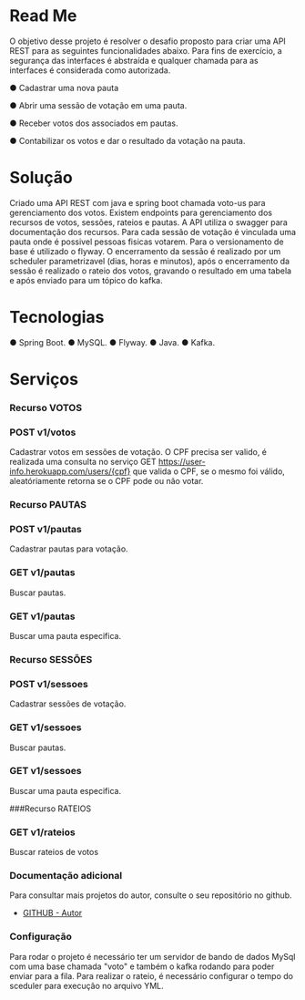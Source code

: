 # Read Me
O objetivo desse projeto é resolver o desafio proposto para criar uma API REST para as seguintes funcionalidades abaixo. Para fins de exercício, a segurança das interfaces é abstraída e qualquer chamada para as interfaces é considerada como autorizada.

● Cadastrar uma nova pauta

● Abrir uma sessão de votação em uma pauta.

● Receber votos dos associados em pautas.

● Contabilizar os votos e dar o resultado da votação na pauta.


# Solução

Criado uma API REST com java e spring boot chamada voto-us para gerenciamento dos votos. Existem endpoints para gerenciamento dos recursos de votos, sessões, rateios e pautas. A API utiliza o swagger para documentação dos recursos. 
Para cada sessão de votação é vinculada uma pauta onde é possivel pessoas fisicas votarem. Para o versionamento de base é utilizado o flyway.
O encerramento da sessão é realizado por um scheduler parametrizavel (dias, horas e minutos), após o encerramento da sessão é realizado o rateio dos votos, gravando o resultado em uma tabela e após enviado para um tópico do kafka.


# Tecnologias

● Spring Boot.
● MySQL.
● Flyway.
● Java.
● Kafka.


# Serviços


### Recurso VOTOS

### POST v1/votos
Cadastrar votos em sessões de votação. O CPF precisa ser valido, é realizada uma consulta no serviço GET https://user-info.herokuapp.com/users/{cpf} que valida o CPF, se o mesmo foi válido, aleatóriamente retorna se o CPF pode ou não votar.


### Recurso PAUTAS

### POST v1/pautas
Cadastrar pautas para votação.

### GET v1/pautas
Buscar pautas.

### GET v1/pautas
Buscar uma pauta especifica.


### Recurso SESSÕES

### POST v1/sessoes
Cadastrar sessões de votação.

### GET v1/sessoes
Buscar pautas.

### GET v1/sessoes
Buscar uma pauta especifica.


###Recurso RATEIOS

### GET v1/rateios
Buscar rateios de votos


### Documentação adicional
Para consultar mais projetos do autor, consulte o seu repositório no github.


* [GITHUB - Autor](https://github.com/KeomaPereira)


### Configuração
Para rodar o projeto é necessário ter um servidor de bando de dados MySql com uma base chamada "voto" e também o kafka rodando para poder enviar para a fila. 
Para realizar o rateio, é necessário configurar o tempo do sceduler para execução no arquivo YML.  


